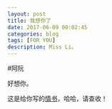 ```yaml
---
layout: post
title: 我想你了
date: 2017-06-09 00:02:45
categories: blog
tags: [FOR YOU]
description: Miss Li。
---
```



#阿阮

好想你。

这是给你写的[情书][1]，哈哈，请查收！


[1]:http://ceeyang.com/surprise/